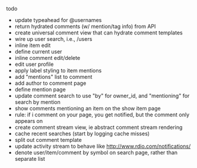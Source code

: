 todo
- update typeahead for @usernames
- return hydrated comments (w/ mention/tag info) from API
- create universal comment view that can hydrate comment templates
- wire up user search, i.e., /users
- inline item edit
- define current user
- inline comment edit/delete
- edit user profile
- apply label styling to item mentions
- add "mentions" list to comment
- add author to comment page
- define mention page
- update comment search to use "by" for owner_id, and "mentioning" for search by mention
- show comments mentioning an item on the show item page
- rule: if i comment on your page, you get notified, but the comment only appears on
- create comment stream view, ie abstract comment stream rendering
- cache recent searches (start by logging cache misses)
- split out comment template
- update activity stream to behave like http://www.rdio.com/notifications/
- denote user/item/comment by symbol on search page, rather than separate list
